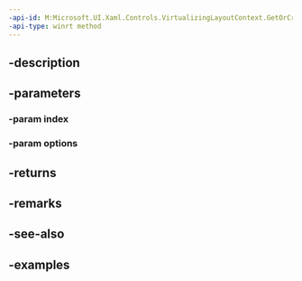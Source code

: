 ```yaml
---
-api-id: M:Microsoft.UI.Xaml.Controls.VirtualizingLayoutContext.GetOrCreateElementAtCore(System.Int32,Microsoft.UI.Xaml.Controls.ElementRealizationOptions)
-api-type: winrt method
---
```


## -description

## -parameters

### -param index

### -param options

## -returns

## -remarks

## -see-also

## -examples

